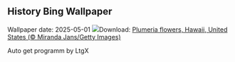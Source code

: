## History Bing Wallpaper
Wallpaper date: 2025-05-01
![](https://www.bing.com/th?id=OHR.PinkPlumeria_EN-GB9432400887_UHD.jpg&w=1000)Download: [Plumeria flowers, Hawaii, United States (© Miranda Jans/Getty Images)](https://www.bing.com/th?id=OHR.PinkPlumeria_EN-GB9432400887_UHD.jpg)

Auto get programm by LtgX
